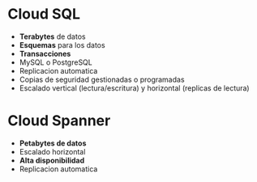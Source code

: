 # Cloud SQL

- **Terabytes** de datos
- **Esquemas** para los datos
- **Transacciones**
- MySQL o PostgreSQL
- Replicacion automatica
- Copias de seguridad gestionadas o programadas
- Escalado vertical (lectura/escritura) y horizontal (replicas de lectura)

# Cloud Spanner
- **Petabytes de datos**
- Escalado horizontal
- **Alta disponibilidad**
- Replicacion automatica



